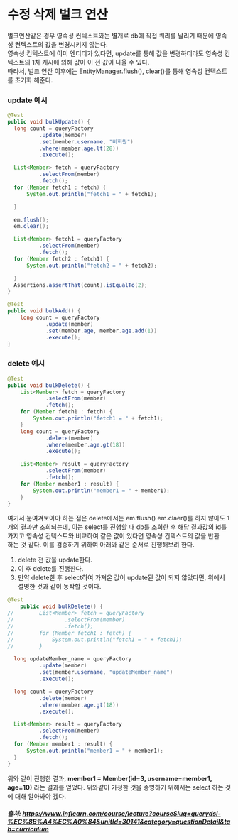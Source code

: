 # 수정 삭제 벌크 연산

벌크연산같은 경우 영속성 컨텍스트와는 별개로 db에 직접 쿼리를 날리기 때문에 영속성 컨텍스트의 값을 변경시키지 않는다.     
영속성 컨텍스트에 이미 엔티티가 있다면, update를 통해 값을 변경하더라도 영속성 컨텍스트의 1차 캐시에 의해 값이 이 전 값이 나올 수 있다.    
따라서, 벌크 연산 이후에는 EntityManager.flush(), clear()를 통해 영속성 컨텍스트를 초기화 해준다.

### update 예시
```java
@Test
public void bulkUpdate() {
  long count = queryFactory
          .update(member)
          .set(member.username, "비회원")
          .where(member.age.lt(28))
          .execute();

  List<Member> fetch = queryFactory
          .selectFrom(member)
          .fetch();
  for (Member fetch1 : fetch) {
      System.out.println("fetch1 = " + fetch1);

  }

  em.flush();
  em.clear();

  List<Member> fetch1 = queryFactory
          .selectFrom(member)
          .fetch();
  for (Member fetch2 : fetch1) {
      System.out.println("fetch2 = " + fetch2);

  }
  Assertions.assertThat(count).isEqualTo(2);
}

@Test
public void bulkAdd() {
    long count = queryFactory
            .update(member)
            .set(member.age, member.age.add(1))
            .execute();
}
```   

### delete 예시
```java
@Test
public void bulkDelete() {
    List<Member> fetch = queryFactory
            .selectFrom(member)
            .fetch();
    for (Member fetch1 : fetch) {
        System.out.println("fetch1 = " + fetch1);
    }
    long count = queryFactory
            .delete(member)
            .where(member.age.gt(18))
            .execute();

    List<Member> result = queryFactory
            .selectFrom(member)
            .fetch();
    for (Member member1 : result) {
        System.out.println("member1 = " + member1);
    }
}
```
여기서 눈여겨보아야 하는 점은 delete에서는 em.flush() em.claer()를 하지 않아도 1개의 결과만 조회되는데, 이는 
select를 진행할 때 db를 조회한 후 해당 결과값의 id를 가지고 영속성 컨텍스트와 비교하여 같은 값이 있다면 영속성 컨텍스트의 값을 반환    
하는 것 같다. 이를 검증하기 위하여 아래와 같은 순서로 진행해보려 한다.    
1. delete 전 값을 update한다. 
2. 이 후 delete를 진행한다.
3. 만약 delete한 후 select하여 가져온 값이 update된 값이 되지 않았다면, 위에서 설명한 것과 같이 동작할 것이다.     

```java
@Test
    public void bulkDelete() {
//        List<Member> fetch = queryFactory
//                .selectFrom(member)
//                .fetch();
//        for (Member fetch1 : fetch) {
//            System.out.println("fetch1 = " + fetch1);
//        }

  long updateMember_name = queryFactory
          .update(member)
          .set(member.username, "updateMember_name")
          .execute();

  long count = queryFactory
          .delete(member)
          .where(member.age.gt(18))
          .execute();

  List<Member> result = queryFactory
          .selectFrom(member)
          .fetch();
  for (Member member1 : result) {
      System.out.println("member1 = " + member1);
  }
}
```
위와 같이 진행한 결과, **member1 = Member(id=3, username=member1, age=10)** 라는 결과를 얻었다. 
위와같이 가정한 것을 증명하기 위해서는 select 하는 것에 대해 알아봐야 겠다.


##### 출처: https://www.inflearn.com/course/lecture?courseSlug=querydsl-%EC%8B%A4%EC%A0%84&unitId=30141&category=questionDetail&tab=curriculum
